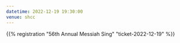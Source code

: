 ```yaml
---
datetime: 2022-12-19 19:30:00
venue: shcc
---
```


{{% registration "56th Annual Messiah Sing" "ticket-2022-12-19" %}}
